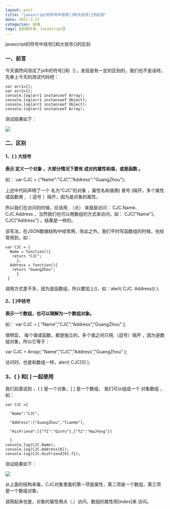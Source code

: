 ```yaml
---
layout: post
title: "javascript的符号中括号[]和大括号{}的区别"
date: 2017-3-17
categories: 前端
tags: [前端开发，JavaScript]
---
```


javascript的符号中括号[]和大括号{}的区别

<!-- more -->

### 一、前言

今天偶然间测试了js中的符号[]和｛｝，发现是有一定的区别的，我们也不是话唠，先奉上今天的测试代码吧：

    var arr1=[];
    var arr2={};
    console.log(arr1 instanceof Array);
    console.log(arr1 instanceof Object);
    console.log(arr2 instanceof Object);
    console.log(arr2 instanceof Array);

测试结果如下：

![](http://oq2sjn05e.bkt.clouddn.com/2017-3-17-FEW-%20javascript%20symbol%20difference%20-1.png)


### 二、区别

#### 1、{ } 大括号

**表示 定义一个对象 ，大部分情况下要有 成对的属性和值，或是函数 。**

如： var CJC = {"Name":"CJC","Address":"GuangZhou"};

上述中代码声明了一个 名为“CJC”的对象 ，属性名和值用( 冒号 )隔开，多个属性或函数用 , （ 逗号 ）隔开，因为是对象的属性，

所以我们在访问的时候，应该用 .（点） 来层层访问： CJC.Name、CJC.Address ，当然我们也可以用数组的方式来访问，如： CJC["Name"]、CJC["Address"] ，结果是一样的。

该写法，在JSON数据结构中经常用，除此之外，我们平时写函数组的时候，也经常用到，如：

    var CJC = {
      Name = function(){
       return "CJC";
         },
      Address = function(){
       return "GuangZhou";
         }
     }
调用方式差不多，因为是函数组，所以要加上()，如：alert( CJC. Address() );

#### 2、[ ]中括号 

**表示一个数组，也可以理解为一个数组对象。**

如： var CJC = [ "Name","CJC","Address","GuangZhou" ];

很明显， 每个值或函数，都是独立的，多个值之间只用,（逗号）隔开 ，因为是数组对象，所以它等于：

var CJC = Array( "Name","CJC","Address","GuangZhou" );

访问时，也是和数组一样，alert( CJC[0] );


### 3、{ } 和[ ] 一起使用 

我们前面说到 ，{ } 是一个对象，[ ] 是一个数组， 我们可以组成一个 对象数组 ，如：

    var CJC ={

      "Name":"CJC",

      "Address":["GuangZhou","TianHe"],

      "HisFriend":[{"f1":"QinYu"},{"f2":"HaiFeng"}]

      }
    console.log(CJC.Name);
    console.log(CJC.Address[0]);
    console.log(CJC.HisFriend[0].f1);

测试结果如下：

![](http://oq2sjn05e.bkt.clouddn.com/2017-3-17-FEW-%20javascript%20symbol%20difference%20-2.png)

 从上面的结构来看，CJC对象里面的第一项是属性，第二项是一个数组，第三项是一个数组对象。

调用起来也是，对象的属性用点（.）访问，数组的属性用[index]来 访问。​